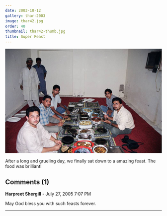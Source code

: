 ```yaml
---
date: 2003-10-12
gallery: thar-2003
image: thar42.jpg
order: 40
thumbnail: thar42-thumb.jpg
title: Super Feast
---
```


![Super Feast](./thar42.jpg)

After a long and grueling day, we finally sat down to a amazing feast. The food was brilliant!

<div id="comments">

## Comments (1)

**Harpreet Shergill** - July 27, 2005  7:07 PM

May God bless you with such feasts forever.

---

</div>